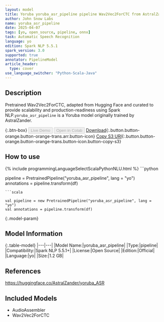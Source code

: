```yaml
---
layout: model
title: Yoruba yoruba_asr_pipeline pipeline Wav2Vec2ForCTC from AstralZander
author: John Snow Labs
name: yoruba_asr_pipeline
date: 2025-04-07
tags: [yo, open_source, pipeline, onnx]
task: Automatic Speech Recognition
language: yo
edition: Spark NLP 5.5.1
spark_version: 3.0
supported: true
annotator: PipelineModel
article_header:
  type: cover
use_language_switcher: "Python-Scala-Java"
---
```


## Description

Pretrained Wav2Vec2ForCTC, adapted from Hugging Face and curated to provide scalability and production-readiness using Spark NLP.`yoruba_asr_pipeline` is a Yoruba model originally trained by AstralZander.

{:.btn-box}
<button class="button button-orange" disabled>Live Demo</button>
<button class="button button-orange" disabled>Open in Colab</button>
[Download](https://s3.amazonaws.com/auxdata.johnsnowlabs.com/public/models/yoruba_asr_pipeline_yo_5.5.1_3.0_1744050880002.zip){:.button.button-orange.button-orange-trans.arr.button-icon}
[Copy S3 URI](s3://auxdata.johnsnowlabs.com/public/models/yoruba_asr_pipeline_yo_5.5.1_3.0_1744050880002.zip){:.button.button-orange.button-orange-trans.button-icon.button-copy-s3}

## How to use



<div class="tabs-box" markdown="1">
{% include programmingLanguageSelectScalaPythonNLU.html %}
```python

pipeline = PretrainedPipeline("yoruba_asr_pipeline", lang = "yo")
annotations =  pipeline.transform(df)   

```
```scala

val pipeline = new PretrainedPipeline("yoruba_asr_pipeline", lang = "yo")
val annotations = pipeline.transform(df)

```
</div>

{:.model-param}
## Model Information

{:.table-model}
|---|---|
|Model Name:|yoruba_asr_pipeline|
|Type:|pipeline|
|Compatibility:|Spark NLP 5.5.1+|
|License:|Open Source|
|Edition:|Official|
|Language:|yo|
|Size:|1.2 GB|

## References

https://huggingface.co/AstralZander/yoruba_ASR

## Included Models

- AudioAssembler
- Wav2Vec2ForCTC